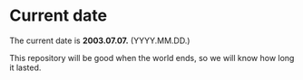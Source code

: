 # Current date

The current date is **2003.07.07.** (YYYY.MM.DD.)

This repository will be good when the world ends, so we will know how long it lasted.